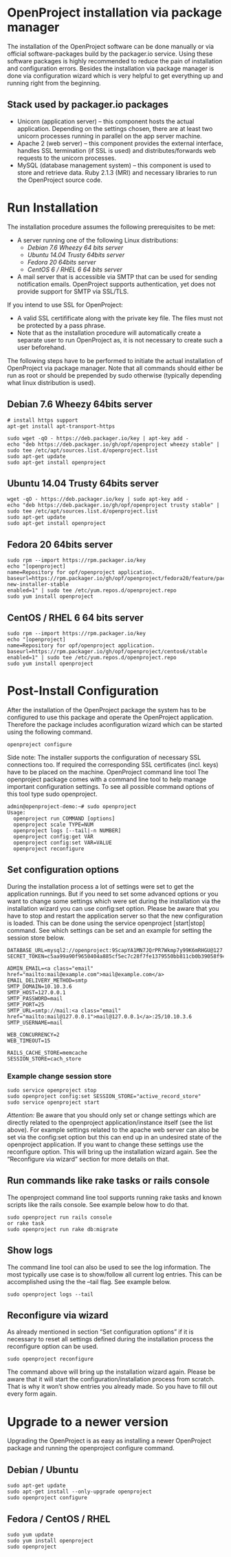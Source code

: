 # OpenProject installation via package manager

The installation of the OpenProject software can be done manually or via official software-packages build by the packager.io service. Using these software packages is highly recommended to reduce the pain of installation and configuration errors. Besides the installation via package manager is done via configuration wizard which is very helpful to get everything up and running right from the beginning.

## Stack used by packager.io packages

* Unicorn (application server) – this component hosts the actual application. Depending on the settings chosen, there are at least two unicorn processes running in parallel on the app server machine.
* Apache 2 (web server) – this component provides the external interface, handles SSL termination (if SSL is used) and distributes/forwards web requests to the unicorn processes.
* MySQL (database management system) – this component is used to store and retrieve data.
Ruby 2.1.3 (MRI) and necessary libraries to run the OpenProject source code.

# Run Installation

The installation procedure assumes the following prerequisites to be met:

* A server running one of the following Linux distributions:
    * _Debian 7.6 Wheezy 64 bits server_
    * _Ubuntu 14.04 Trusty 64bits server_
    * _Fedora 20 64bits server_
    * _CentOS 6 / RHEL 6 64 bits server_
* A mail server that is accessible via SMTP that can be used for sending notification emails. OpenProject supports authentication, yet does not provide support for SMTP via SSL/TLS.

If you intend to use SSL for OpenProject:

* A valid SSL certifificate along with the private key file. The files must not be protected by a pass phrase.
* Note that as the installation procedure will automatically create a separate user to run OpenProject as, it is not necessary to create such a user beforehand.

The following steps have to be performed to initiate the actual installation of OpenProject via package manager. Note that all commands should either be run as root or should be prepended by sudo otherwise (typically depending what linux distribution is used).

## Debian 7.6 Wheezy 64bits server

    # install https support
    apt-get install apt-transport-https

    sudo wget -qO - https://deb.packager.io/key | apt-key add -
    echo "deb https://deb.packager.io/gh/opf/openproject wheezy stable" | sudo tee /etc/apt/sources.list.d/openproject.list
    sudo apt-get update
    sudo apt-get install openproject

## Ubuntu 14.04 Trusty 64bits server

    wget -qO - https://deb.packager.io/key | sudo apt-key add -
    echo "deb https://deb.packager.io/gh/opf/openproject trusty stable" |
    sudo tee /etc/apt/sources.list.d/openproject.list
    sudo apt-get update
    sudo apt-get install openproject

## Fedora 20 64bits server

    sudo rpm --import https://rpm.packager.io/key
    echo "[openproject]
    name=Repository for opf/openproject application.
    baseurl=https://rpm.packager.io/gh/opf/openproject/fedora20/feature/packager-new-installer-stable
    enabled=1" | sudo tee /etc/yum.repos.d/openproject.repo
    sudo yum install openproject

## CentOS / RHEL 6 64 bits server

    sudo rpm --import https://rpm.packager.io/key
    echo "[openproject]
    name=Repository for opf/openproject application.
    baseurl=https://rpm.packager.io/gh/opf/openproject/centos6/stable
    enabled=1" | sudo tee /etc/yum.repos.d/openproject.repo
    sudo yum install openproject

# Post-Install Configuration

After the installation of the OpenProject package the system has to be configured to use this package and operate the OpenProject application. Therefore the package includes aconfiguration wizard which can be started using the following command.

    openproject configure

Side note: The installer supports the configuration of necessary SSL connections too. If required the corresponding SSL certificates (incl. keys) have to be placed on the machine.
OpenProject command line tool
The openproject package comes with a command line tool to help manage important configuration settings. To see all possible command options of this tool type sudo openproject.

    admin@openproject-demo:~# sudo openproject
    Usage:
      openproject run COMMAND [options]
      openproject scale TYPE=NUM
      openproject logs [--tail|-n NUMBER]
      openproject config:get VAR
      openproject config:set VAR=VALUE
      openproject reconfigure

## Set configuration options

During the installation process a lot of settings were set to get the application runnings. But if you need to set some advanced options or you want to change some settings which were set during the installation via the installation wizard you can use config:set option. Please be aware that you have to stop and restart the application server so that the new configuration is loaded. This can be done using the service openproject [start|stop] command. See which settings can be set and an example for setting the session store below.

    DATABASE_URL=mysql2://openproject:9ScapYA1MN7JQrPR7Wkmp7y99K6mRHGU@127.0.0.1:3306/openproject
    SECRET_TOKEN=c5aa99a90f9650404a885cf5ec7c28f7fe1379550bb811cb0b39058f9407eaa216b9b2b22d27f58fb15ac21adb3bd16494ebe89e39ec225ef4627db048a12530

    ADMIN_EMAIL=<a class="email" href="mailto:mail@example.com">mail@example.com</a>
    EMAIL_DELIVERY_METHOD=smtp
    SMTP_DOMAIN=10.10.3.6
    SMTP_HOST=127.0.0.1
    SMTP_PASSWORD=mail
    SMTP_PORT=25
    SMTP_URL=smtp://mail:<a class="email" href="mailto:mail@127.0.0.1">mail@127.0.0.1</a>:25/10.10.3.6
    SMTP_USERNAME=mail

    WEB_CONCURRENCY=2
    WEB_TIMEOUT=15

    RAILS_CACHE_STORE=memcache
    SESSION_STORE=cach_store

### Example change session store

    sudo service openproject stop
    sudo openproject config:set SESSION_STORE="active_record_store"
    sudo service openproject start

_Attention:_ Be aware that you should only set or change settings which are directly related to the openproject application/instance itself (see the list above). For example settings related to the apache web server can also be set via the config:set option but this can end up in an undesired state of the openproject application. If you want to change these settings use the reconfigure option. This will bring up the installation wizard again. See the “Reconfigure via wizard” section for more details on that.

## Run commands like rake tasks or rails console

The openproject command line tool supports running rake tasks and known scripts like the rails console. See example below how to do that.

    sudo openproject run rails console
    or rake task
    sudo openproject run rake db:migrate

## Show logs

The command line tool can also be used to see the log information. The most typically use case is to show/follow all current log entries. This can be accomplished using the the –tail flag. See example below.

    sudo openproject logs --tail

## Reconfigure via wizard
As already mentioned in section “Set configuration options” if it is necessary to reset all settings defined during the installation process the reconfigure option can be used.

    sudo openproject reconfigure

The command above will bring up the installation wizard again. Please be aware that it will start the configuration/installation process from scratch. That is why it won’t show entries you already made. So you have to fill out every form again.

# Upgrade to a newer version

Upgrading the OpenProject is as easy as installing a newer OpenProject package and running the openproject configure command.

## Debian / Ubuntu

    sudo apt-get update
    sudo apt-get install --only-upgrade openproject
    sudo openproject configure

## Fedora / CentOS / RHEL

    sudo yum update
    sudo yum install openproject
    sudo openproject


